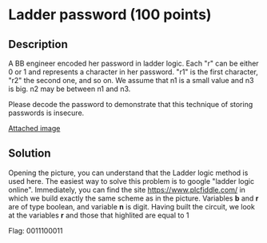 # Ladder password (100 points)

## Description

A BB engineer encoded her password in ladder logic. Each "r" can be either 0 or 1 and represents a character in her password. "r1" is the first character, "r2" the second one, and so on. We assume that n1 is a small value and n3 is big. n2 may be between n1 and n3.

Please decode the password to demonstrate that this technique of storing passwords is insecure.

[Attached image](https://github.com/holypower777/ctf_writeups/syskronCTF_2020/ladder-password/ladder-password.png)

## Solution

Opening the picture, you can understand that the Ladder logic method is used here. The easiest way to solve this problem is to google "ladder logic online". Immediately, you can find the site https://www.plcfiddle.com/ in which we build exactly the same scheme as in the picture. Variables **b** and **r** are of type boolean, and variable **n** is digit. Having built the circuit, we look at the variables **r** and those that highlited are equal to 1

Flag: 0011100011